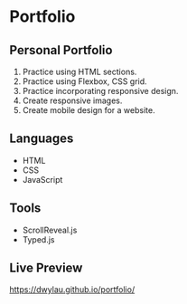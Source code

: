 # Portfolio

## Personal Portfolio

1. Practice using HTML sections.
2. Practice using Flexbox, CSS grid.
3. Practice incorporating responsive design.
4. Create responsive images.
5. Create mobile design for a website.

## Languages

- HTML
- CSS
- JavaScript

## Tools

- ScrollReveal.js
- Typed.js

## Live Preview

https://dwylau.github.io/portfolio/
